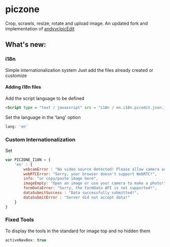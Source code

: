 # piczone
Crop, scrawls, resize, rotate and upload image. An updated fork and implementation of [andyvr/picEdit](https://github.com/andyvr/picEdit)


## What's new:
### i18n
Simple internationalization system
Just add the files already created or customize
#### Adding i18n files
Add the script language to be defined

```html 
<Script type = "text / javascript" src = "i18n / en.i18n.picedit.json.js"> </ script>
```

Set the language in the 'lang' option 
```javascript 
lang: 'en'
```

### Custom Internationalization
Set
```javascript 
var PICZONE_I18N = {
    'en' : {
        webcamError : "No video source detected! Please allow camera access!",
        webRTCError: "Sorry, your browser doesn't support WebRTC!",
        info: "or copy/paste image here",
        imageEmpty: "Open an image or use your camera to make a photo!",
        formDataError: "Sorry, the FormData API is not supported!",
        dataSubmitSuccess : "Data successfully submitted!",
        dataSubmitError : "Server did not accept data!"
    }
}
```
### Fixed Tools
To display the tools in the standard for image top and no hidden them 
```javascript 
activeNavBox: true
```